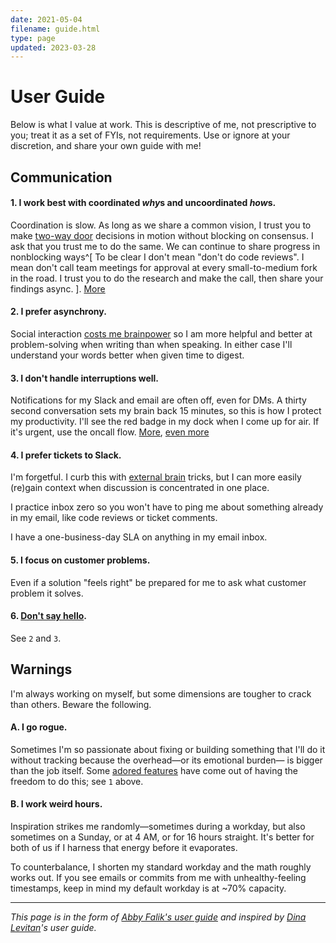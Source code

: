 ```yaml
---
date: 2021-05-04
filename: guide.html
type: page
updated: 2023-03-28
---
```


# User Guide

Below is what I value at work. This is descriptive of me, not
prescriptive to you; treat it as a set of FYIs, not requirements. Use or ignore
at your discretion, and share your own guide with me!

## Communication

<!-- Commenting because I like this idea, but it just doesn't belong here. Maybe somewhere else.
   **Succinct**: The more people expected to read what I'm writing, the higher the
   cost/benefit of spending time honing it. For widespread pieces, 90% of my
   time is editing. [More](http://www.paulgraham.com/simply.html), [even
   more](http://www.paulgraham.com/useful.html)
-->

#### 1. I work best with coordinated *why*s and uncoordinated *how*s.

Coordination is slow. As long as we share a common vision,
I trust you to make
[two-way door](https://shit.management/one-way-and-two-way-door-decisions/)
decisions in motion without blocking on consensus.
I ask that you trust me to do the same.
We can continue to share progress in nonblocking ways^[
To be clear I don't mean "don't do code reviews".
I mean don't call team meetings for approval at every small-to-medium fork in the road.
I trust you to do the research and make the call, then share your findings async.
].
[More](https://communitywiki.org/wiki/DoOcracy)

#### 2. I prefer asynchrony.

Social interaction [costs me brainpower](autism.html#masking)
so I am more helpful and better at problem-solving when writing than when speaking.
In either case I'll understand your words better when given time to digest.

#### 3. I don't handle interruptions well.

Notifications for my Slack and email are often off, even for DMs.
A thirty second conversation sets my brain back 15 minutes, so this is how I protect my productivity.
I'll see the red badge in my dock when I come up for air.
If it's urgent, use the oncall flow.
[More](img/guide-programmerinterrupted.png),
[even more](http://www.paulgraham.com/makersschedule.html)

#### 4. I prefer tickets to Slack.

I'm forgetful.
I curb this with
[external brain](<https://en.wikipedia.org/wiki/External_memory_(psychology)>) tricks,
but I can more easily (re)gain context when discussion is concentrated in one place.

I practice inbox zero so you won't have to ping me about something already in my email,
like code reviews or ticket comments.

I have a one-business-day SLA on anything in my email inbox.

#### 5. I focus on customer problems.

Even if a solution "feels right" be prepared for me to ask what customer problem it solves.

#### 6. [Don't say hello](https://nohello.net/).

See `2` and `3`.

## Warnings

I'm always working on myself, but some dimensions are tougher to crack than others. Beware the following.

#### A. I go rogue.

Sometimes I'm so passionate about fixing or building something that
I'll do it without tracking because the overhead—or its emotional burden—
is bigger than the job itself.
Some
[adored features](https://twitter.com/search?q=https%3A%2F%2Ftwitter.com%2Fglcls%2Fstatus%2F720689621466619904&src=typed_query)
have come out of having the freedom to do this;
see `1` above.

#### B. I work weird hours.

Inspiration strikes me randomly—sometimes during a workday,
but also sometimes on a Sunday, or at 4 AM, or for 16 hours straight.
It's better for both of us if I harness that energy before it evaporates.

To counterbalance, I shorten my standard workday and the math roughly works out.
If you see emails or commits from me with unhealthy-feeling timestamps,
keep in mind my default workday is at ~70% capacity.

---

_This page is in the form of
[Abby Falik's user guide](https://www.linkedin.com/pulse/leaders-need-user-manuals-what-i-learned-writing-mine-abby-falik/)
and inspired by [Dina Levitan](http://dinalevitan.com/)'s user guide._
